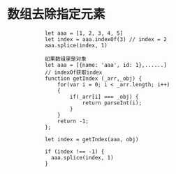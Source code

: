 # 数组去除指定元素 #

                let aaa = [1, 2, 3, 4, 5]
                let index = aaa.indexOf(3) // index = 2
                aaa.splice(index, 1)

                如果数组里是对象
                let aaa = [{name: 'aaa', id: 1},......]
                // indexOf获取index
                function getIndex (_arr,_obj) {
                    for(var i = 0; i < _arr.length; i++)
                    {
                        if(_arr[i] === _obj) {
                            return parseInt(i);
                        }
                    }
                    return -1;
                };

                let index = getIndex(aaa, obj)

                if (index !== -1) {
                  aaa.splice(index, 1)
                }


